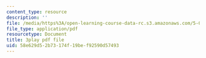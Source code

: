 ```yaml
---
content_type: resource
description: ''
file: /media/https%3A/open-learning-course-data-rc.s3.amazonaws.com/5-07sc-biological-chemistry-i-fall-2013/58e629d52b73174f19bef92590d57493_345Wz_7CrN4.pdf
file_type: application/pdf
resourcetype: Document
title: 3play pdf file
uid: 58e629d5-2b73-174f-19be-f92590d57493
---
```

